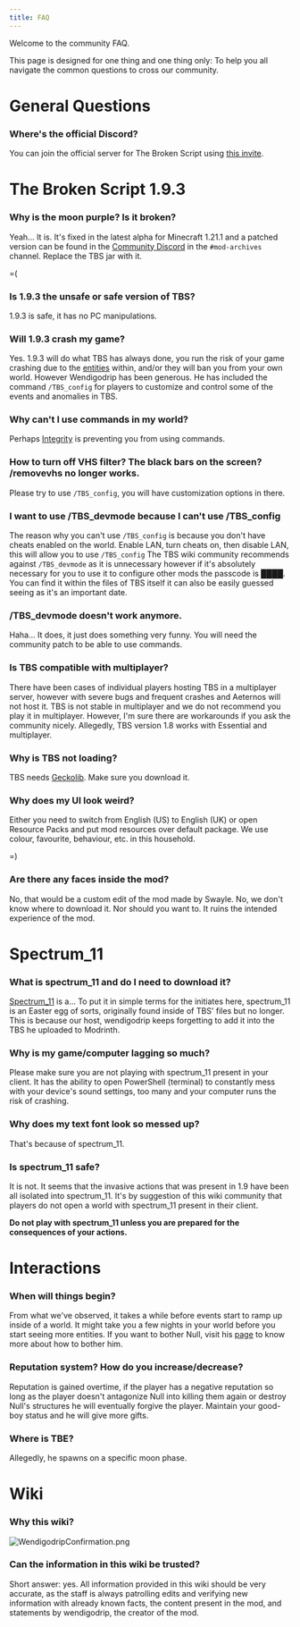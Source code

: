```yaml
---
title: FAQ
---
```


Welcome to the community FAQ.

This page is designed for one thing and one thing only: To help you all navigate
the common questions to cross our community.

# General Questions

### Where's the official Discord?

You can join the official server for The Broken Script using
[this invite](https://discord.gg/nullnullnullnull).

# The Broken Script 1.9.3

### Why is the moon purple? Is it broken?

Yeah... It is. It's fixed in the latest alpha for Minecraft 1.21.1 and a patched
version can be found in the
[Community Discord](https://discord.com/invite/thebrokencommunity) in the
`#mod-archives` channel. Replace the TBS jar with it.

=(

### Is 1.9.3 the unsafe or safe version of TBS?

1.9.3 is safe, it has no PC manipulations.

### Will 1.9.3 crash my game?

Yes. 1.9.3 will do what TBS has always done, you run the risk of your game
crashing due to the [entities](/wiki/entities) within, and/or they will ban you
from your own world. However Wendigodrip has been generous. He has included the
command `/TBS_config` for players to customize and control some of the events
and anomalies in TBS.

### Why can't I use commands in my world?

Perhaps [Integrity](/wiki/entities/integrity) is preventing you from using
commands.

### How to turn off VHS filter? The black bars on the screen? /removevhs no longer works.

Please try to use `/TBS_config`, you will have customization options in there.

### I want to use /TBS_devmode because I can't use /TBS_config

The reason why you can't use `/TBS_config` is because you don't have cheats
enabled on the world. Enable LAN, turn cheats on, then disable LAN, this will
allow you to use `/TBS_config` The TBS wiki community recommends against
`/TBS_devmode` as it is unnecessary however if it's absolutely necessary for you
to use it to configure other mods the passcode is ████. You can find it within
the files of TBS itself it can also be easily guessed seeing as it's an
important date.

### /TBS_devmode doesn't work anymore.

Haha... It does, it just does something very funny. You will need the community
patch to be able to use commands.

### Is TBS compatible with multiplayer?

There have been cases of individual players hosting TBS in a multiplayer server,
however with severe bugs and frequent crashes and Aeternos will not host it. TBS
is not stable in multiplayer and we do not recommend you play it in multiplayer.
However, I'm sure there are workarounds if you ask the community nicely.
Allegedly, TBS version 1.8 works with Essential and multiplayer.

### Why is TBS not loading?

TBS needs [Geckolib](https://www.curseforge.com/minecraft/mc-mods/geckolib).
Make sure you download it.

### Why does my UI look weird?

Either you need to switch from English (US) to English (UK) or open Resource
Packs and put mod resources over default package. We use colour, favourite,
behaviour, etc. in this household.

=)

### Are there any faces inside the mod?

No, that would be a custom edit of the mod made by Swayle. No, we don't know
where to download it. Nor should you want to. It ruins the intended experience
of the mod.

# Spectrum_11

### What is spectrum_11 and do I need to download it?

[Spectrum_11](/wiki/spectrum-11) is a... To put it in simple terms for the
initiates here, spectrum_11 is an Easter egg of sorts, originally found inside
of TBS' files but no longer. This is because our host, wendigodrip keeps
forgetting to add it into the TBS he uploaded to Modrinth.

### Why is my game/computer lagging so much?

Please make sure you are not playing with spectrum_11 present in your client. It
has the ability to open PowerShell (terminal) to constantly mess with your
device's sound settings, too many and your computer runs the risk of crashing.

### Why does my text font look so messed up?

That's because of spectrum_11.

### Is spectrum_11 safe?

It is not. It seems that the invasive actions that was present in 1.9 have been
all isolated into spectrum_11. It's by suggestion of this wiki community that
players do not open a world with spectrum_11 present in their client.

**Do not play with spectrum_11 unless you are prepared for the consequences of
your actions.**

# Interactions

### When will things begin?

From what we've observed, it takes a while before events start to ramp up inside
of a world. It might take you a few nights in your world before you start seeing
more entities. If you want to bother Null, visit his [page](/wiki/entities/null)
to know more about how to bother him.

### Reputation system? How do you increase/decrease?

Reputation is gained overtime, if the player has a negative reputation so long
as the player doesn't antagonize Null into killing them again or destroy Null's
structures he will eventually forgive the player. Maintain your good-boy status
and he will give more gifts.

### Where is TBE?

Allegedly, he spawns on a specific moon phase.

# Wiki

### Why this wiki?

![WendigodripConfirmation.png](../../../../assets/wiki/WendigodripConfirmation.png)

### Can the information in this wiki be trusted?

Short answer: yes. All information provided in this wiki should be very
accurate, as the staff is always patrolling edits and verifying new information
with already known facts, the content present in the mod, and statements by
wendigodrip, the creator of the mod.
